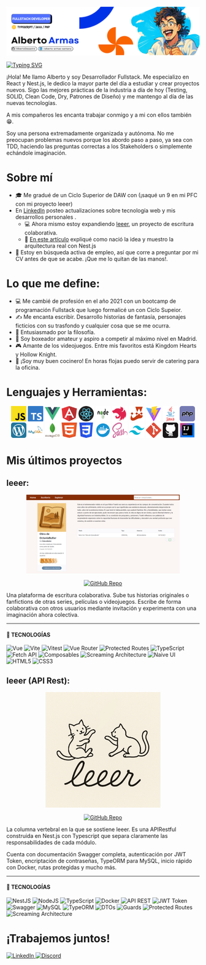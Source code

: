 ![Banner de Alberto Armas, Fullstack Developer.](https://github.com/AlbertoDesastre/AlbertoDesastre/blob/main/assets/fullstackdeveloper_banner.png?raw=true)

<a  href="https://git.io/typing-svg"><img src="https://readme-typing-svg.herokuapp.com?font=Outfit&pause=1000&color=5084E7&center=true&width=435&lines=Fullstack+Developer" alt="Typing SVG" /></a>

¡Hola! Me llamo Alberto y soy Desarrollador Fullstack. Me especializo en React y Nest.js, le dedico la mayor parte del día a estudiar y crear proyectos nuevos. Sigo las mejores prácticas de la industria a día de hoy (Testing, SOLID, Clean Code, Dry, Patrones de Diseño) y me mantengo al día de las nuevas tecnologías.

A mis compañeros les encanta trabajar conmigo y a mi con ellos también 😁.

Soy una persona extremadamente organizada y autónoma. No me preocupan problemas nuevos porque los abordo paso a paso, ya sea con TDD, haciendo las preguntas correctas a los Stakeholders o simplemente echándole imaginación.

# Sobre mí

- 🎓 Me gradué de un Ciclo Superior de DAW con (¡saqué un 9 en mi PFC con mi proyecto leeer)
- En [LinkedIn](https://www.linkedin.com/in/alberto-armas-santana/) posteo actualizaciones sobre tecnología web y mis desarrollos personales .
  - 💻 Ahora mismo estoy expandiendo [leeer](https://github.com/AlbertoDesastre/leeer), un proyecto de escritura colaborativa.
  - 📖 [En este artículo](https://www.linkedin.com/pulse/informe-dev-0-leeer-c%C3%B3mo-dise%C3%B1%C3%A9-la-arquitectura-de-un-alberto-f0cnf) expliqué como nació la idea y muestro la arquitectura real con Nest.js
- 💼 Estoy en búsqueda activa de empleo, así que corre a preguntar por mi CV antes de que se acabe. ¡Que me lo quitan de las manos!.

# Lo que me define:

- 💻 Me cambié de profesión en el año 2021 con un bootcamp de programación Fullstack que luego formalicé un con Ciclo Supeior.
- ✍️ Me encanta escribir. Desarrollo historias de fantasía, personajes ficticios con su trasfondo y cualquier cosa que se me ocurra.
- 🧠 Entusiasmado por la filosofía.
- 🥊 Soy boxeador amateur y aspiro a competir al máximo nivel en Madrid.
- 🎮 Amante de los videojuegos. Entre mis favoritos está Kingdom Hearts y Hollow Knight.
- 🍳 ¡Soy muy buen cocinero! En horas flojas puedo servir de catering para la oficina.

# Lenguajes y Herramientas:

<p align="center">
<img src="./assets/js.webp" alt="Javascript" width="40" />
  <img src="./assets/Typescript.webp" alt="TypeScript" width="40" height="40"/>
  <img src="./assets/vue.webp" alt="Vue" width="40" height="40"/>
  <img src="./assets/angular.webp" alt="Angular" width="40" height="40"/>
  <img src="./assets/React-Logo-PNG-File.webp" alt="React" width="40" height="40"/>
  <img src="./assets/nodejs.webp" alt="Node.js" width="40" height="40"/>
  <img src="./assets/nestjs.webp" alt="Nest.js" width="40" height="40"/>
  <img src="./assets/Jest.webp" alt="Jest" width="40" height="40"/>
  <img src="./assets/Vitejs.webp" alt="Vitest" width="40" height="40"/>
  <img src="./assets/Java.webp" alt="Java" width="40" height="40"/>
  <img src="./assets/php.webp" alt="PHP" width="40" height="40"/>
    <img src="./assets/wordpress.webp" alt="WordPress" width="40" height="40"/>
  <img src="./assets/mysql.webp" alt="MySQL" width="40" height="40"/>
  <img src="./assets/mongodb.webp" alt="MongoDB" width="40" height="40"/>
  <img src="./assets/html.webp" alt="HTML5" width="40" height="40"/>
  <img src="./assets/CSS3.webp" alt="CSS3" width="40" height="40"/>
  <img src="./assets/docker.webp" alt="Docker" width="40" height="40"/>
  <img src="./assets/sass.webp" alt="Sass" width="40" height="40"/>
  <img src="./assets/tailwindcss.webp" alt="Tailwind" width="40" height="40"/>
  <img src="./assets/git.webp" alt="Git" width="40" height="40"/>
  <img src="./assets/github.webp" alt="GitHub" width="40" height="40"/>
  <img src="./assets/intelij.webp" width="40" alt="IntelijIdea"/>
</p>

# Mis últimos proyectos

## leeer:

<p align="center">
  <img src="./assets/leeer-front.png" alt="Screenshot de una página de leeer" width="400"/>
</p>

<p align="center">
  <a href="https://github.com/AlbertoDesastre/leeer" target="_blank">
    <img src="https://img.shields.io/badge/⭐%20leeer%20Repo-181717?style=for-the-badge&logo=github&logoColor=white" alt="GitHub Repo"/>
  </a>

</p>

Una plataforma de escritura colaborativa. Sube tus historias originales o fanfictions de otras series, películas o videojuegos. Escribe de forma colaborativa con otros usuarios mediante invitación y experimenta con una imaginación ahora colectiva.

---

#### 🧠 TECNOLOGÍAS

<p align="left">
  <!-- Core -->
  <img src="https://img.shields.io/badge/Vue-35495E?style=for-the-badge&logo=vuedotjs&logoColor=4FC08D" alt="Vue"/>
  <img src="https://img.shields.io/badge/Vite-646CFF?style=for-the-badge&logo=vite&logoColor=white" alt="Vite"/>
  <img src="https://img.shields.io/badge/Vitest-6E9F18?style=for-the-badge&logo=vitest&logoColor=white" alt="Vitest"/>
  <img src="https://img.shields.io/badge/Vue%20Router-CA4245?style=for-the-badge&logo=vue.js&logoColor=white" alt="Vue Router"/>
  <img src="https://img.shields.io/badge/Protected%20Routes-FFC300?style=for-the-badge&logo=shield&logoColor=black" alt="Protected Routes"/>

  <!-- Languages & APIs -->
  <img src="https://img.shields.io/badge/TypeScript-3178C6?style=for-the-badge&logo=typescript&logoColor=white" alt="TypeScript"/>
  <img src="https://img.shields.io/badge/Fetch%20API-005571?style=for-the-badge&logo=javascript&logoColor=white" alt="Fetch API"/>

  <!-- Vue ecosystem -->
  <img src="https://img.shields.io/badge/Composables-42B883?style=for-the-badge&logo=vue.js&logoColor=white" alt="Composables"/>
  <img src="https://img.shields.io/badge/Screaming%20Architecture-555555?style=for-the-badge&logo=structure&logoColor=white" alt="Screaming Architecture"/>
  <img src="https://img.shields.io/badge/Naive%20UI-18A058?style=for-the-badge&logo=vue.js&logoColor=white" alt="Naive UI"/>

  <!-- Web basics -->
  <img src="https://img.shields.io/badge/HTML5-E34F26?style=for-the-badge&logo=html5&logoColor=white" alt="HTML5"/>
  <img src="https://img.shields.io/badge/CSS3-1572B6?style=for-the-badge&logo=css3&logoColor=white" alt="CSS3"/>
</p>

## leeer (API Rest):

<p align="center">
  <img src="./assets/leeer-logo.png" alt="Logo de leeer con dos gatitos jugando" width="300"/>
</p>

<p align="center">
  <a href="https://github.com/AlbertoDesastre/leeer-backend" target="_blank">
    <img src="https://img.shields.io/badge/⭐%20leeer%20(API)%20Repo-181717?style=for-the-badge&logo=github&logoColor=white" alt="GitHub Repo"/>
  </a>

</p>

La columna vertebral en la que se sostiene leeer. Es una APIRestful construida en Nest.js con Typescript que separa claramente las responsabilidades de cada módulo.

Cuenta con documentación Swagger completa, autenticación por JWT Token, encriptación de contraseñas, TypeORM para MySQL, inicio rápido con Docker, rutas protegidas y mucho más.

---

#### 🧠 TECNOLOGÍAS

<p align="left">
  <!-- Core & Frameworks -->
  <img src="https://img.shields.io/badge/Nest.js-E0234E?style=for-the-badge&logo=nestjs&logoColor=white" alt="NestJS"/>
  <img src="https://img.shields.io/badge/Node.js-339933?style=for-the-badge&logo=nodedotjs&logoColor=white" alt="NodeJS"/>
  <img src="https://img.shields.io/badge/TypeScript-3178C6?style=for-the-badge&logo=typescript&logoColor=white" alt="TypeScript"/>
    <!-- Tools -->
  <img src="https://img.shields.io/badge/Docker-2496ED?style=for-the-badge&logo=docker&logoColor=white" alt="Docker"/>
  <!-- Backend & APIs -->
  <img src="https://img.shields.io/badge/API%20REST-02569B?style=for-the-badge&logo=api&logoColor=white" alt="API REST"/>
  <img src="https://img.shields.io/badge/JWT%20Token-000000?style=for-the-badge&logo=jsonwebtokens&logoColor=white" alt="JWT Token"/>
  <img src="https://img.shields.io/badge/Swagger-85EA2D?style=for-the-badge&logo=swagger&logoColor=black" alt="Swagger"/>
  <!-- Database & ORM -->
  <img src="https://img.shields.io/badge/MySQL-4479A1?style=for-the-badge&logo=mysql&logoColor=white" alt="MySQL"/>
  <img src="https://img.shields.io/badge/TypeORM-FF6C37?style=for-the-badge&logo=typeorm&logoColor=white" alt="TypeORM"/>
  <!-- Architecture & Design -->
  <img src="https://img.shields.io/badge/DTOs-FFB400?style=for-the-badge&logo=data&logoColor=black" alt="DTOs"/>
  <img src="https://img.shields.io/badge/Guards-FF5733?style=for-the-badge&logo=shield&logoColor=white" alt="Guards"/>
  <img src="https://img.shields.io/badge/Protected%20Routes-FFC300?style=for-the-badge&logo=shield&logoColor=black" alt="Protected Routes"/>
  <img src="https://img.shields.io/badge/Screaming%20Architecture-555555?style=for-the-badge&logo=structure&logoColor=white" alt="Screaming Architecture"/>

</p>

# ¡Trabajemos juntos!

<p >

  <a href="https://www.linkedin.com/in/alberto-armas-santana/" target="_blank">
    <img src="https://img.shields.io/badge/LinkedIn-0A66C2?style=for-the-badge&logo=linkedin&logoColor=white" alt="LinkedIn"/>
  </a>
  <a href="https://discordapp.com/users/426495195765407765" target="_blank">
    <img src="https://img.shields.io/badge/Discord-5865F2?style=for-the-badge&logo=discord&logoColor=white" alt="Discord"/>
  </a>
</p>
